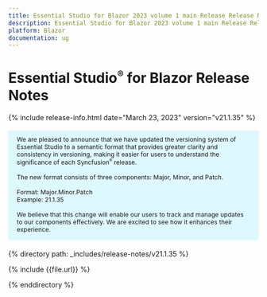 ```yaml
---
title: Essential Studio for Blazor 2023 volume 1 main Release Release Notes  
description: Essential Studio for Blazor 2023 volume 1 main Release Release Notes  
platform: Blazor
documentation: ug
---
```


# Essential Studio<sup style="font-size:70%">&reg;</sup> for Blazor  Release Notes  

{% include release-info.html date="March 23, 2023"   version="v21.1.35" %} 

<style>
#license {
    font-size: .88em!important;
margin-top: 1.5em;     margin-bottom: 1.5em;
    background-color: #def8ff;
    padding: 10px 17px 14px;
}
</style>

<div id="license">
We are pleased to announce that we have updated the versioning system of Essential Studio to a semantic format that provides greater clarity and consistency in versioning, making it easier for users to understand the significance of each Syncfusion<sup style="font-size:70%">&reg;</sup> release.
<br>
<br> The new format consists of three components: Major, Minor, and Patch.
<br>
<br> Format: Major.Minor.Patch
<br> Example: 21.1.35
<br>
<br> We believe that this change will enable our users to track and manage updates to our components effectively. We are excited to see how it enhances their experience.
</div>


{% directory path: _includes/release-notes/v21.1.35 %}

{% include {{file.url}} %}

{% enddirectory %}